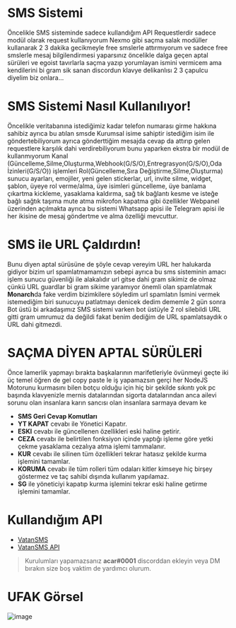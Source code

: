 # SMS Sistemi
Öncelikle SMS sisteminde sadece kullandığım API Requestlerdir sadece modül olarak request kullanıyorum Nexmo gibi saçma salak modüller kullanarak 2 3 dakika gecikmeyle free smslerle attırmıyorum ve sadece free smslerle mesaj bilgilendirmesi yaparsınız öncelikle dalga geçen aptal sürüleri ve egoist tavırlarla saçma yazıp yorumlayan ismini vermicem ama kendilerini bi gram sik sanan discordun klavye delikanlısı 2 3 çapulcu diyelim biz onlara...

# SMS Sistemi Nasıl Kullanılıyor!
Öncelikle veritabanına istediğimiz kadar telefon numarası girme hakkına sahibiz ayrıca bu atılan smsde Kurumsal isime sahiptir istediğim isim ile göndertebiliyorum ayrıca gönderttiğim mesajda cevap da attırıp gelen requestlere karşılık dahi verdirebiliyorum bunu yaparken ekstra bir modül de kullanmıyorum Kanal (Güncelleme,Silme,Oluşturma,Webhook(G/S/O),Entregrasyon(G/S/O),Oda İzinleri(G/S/O)) işlemleri Rol(Güncelleme,Sıra Değiştirme,Silme,Oluşturma) sunucu ayarları, emojiler, yeni gelen stickerlar, url, invite silme, widget, şablon, üyeye rol verme/alma, üye isimleri güncelleme, üye banlama çıkartma kickleme, yasaklama kaldırma, sağ tık bağlantı kesme ve isteğe bağlı sağtık taşıma mute atma mikrofon kapatma gibi özellikler Webpanel üzerinden açılmakta ayrıca bu sistemi Whatsapp apisi ile Telegram apisi ile her ikisine de mesaj göndertme ve alma özelliği mevcuttur.

# SMS ile URL Çaldırdın!
Bunu diyen aptal sürüsüne de şöyle cevap vereyim URL her halukarda gidiyor bizim url spamlatmamamızın sebepi ayrıca bu sms sisteminin amacı işlem sunucu güvenliği ile alakalıdır url gitse dahi gram sikimiz de olmaz çünkü URL guardlar bi gram sikime yaramıyor önemli olan spamlatmak **Monarch**da fake verdim bizimkilere söyledim url spamlatın İsmini vermek istemediğim biri sunucuyu patlatmayı denicek dedim dememle 2 gün sonra Bot üstü bi arkadaşımız SMS sistemi varken bot üstüyle 2 rol silebildi URL gitti gram umrumuz da değildi fakat benim dediğim de URL spamlatsaydık o URL dahi gitmezdi.

# SAÇMA DİYEN APTAL SÜRÜLERİ
Önce lamerlik yapmayı bırakta başkalarının marifetleriyle övünmeyi geçte iki üç temel öğren de gel copy paste le iş yapamazsın gerçi her NodeJS Motorunu kurmasını bilen botçu olduğu için hiç bir şekilde sıkıntı yok pc başında klavyenizle mernis datalarından sigorta datalarından anca ailevi sorunu olan insanlara karın sancısı olan insanlara sarmaya devam ke 

* **SMS Geri Cevap Komutları**
 * **YT KAPAT** cevabı ile Yönetici Kapatır.
 * **ESKI** cevabı ile güncellenen özellikleri eski haline getirir.
 * **CEZA** cevabı ile belirtilen fonksiyon içinde yaptığı işleme göre yetki çekme yasaklama cezalıya atma işlemi tammalanır.
 * **KUR** cevabı ile silinen tüm özellikleri tekrar hatasız şekilde kurma işlemini tamamlar.
 * **KORUMA** cevabı ile tüm rolleri tüm odaları kitler kimseye hiç birşey göstermez ve taç sahibi dışında kullanım yapılamaz.
 * **SG** ile yöneticiyi kapatıp kurma işlemini tekrar eski haline getirme işlemini tamamlar.

# Kullandığım API 
- [VatanSMS](https://www.vatansms.com/)
- [VatanSMS API](https://www.vatansms.com/push-get-sms-gonderme-api/)

> Kurulumları yapamazsanız **acar#0001** discorddan ekleyin veya DM bırakın size boş vaktim de yardımcı olurum.  

# UFAK Görsel
![image](https://user-images.githubusercontent.com/77089894/125877536-28045b46-2cfd-446f-bb2e-9706bdea1083.png)
